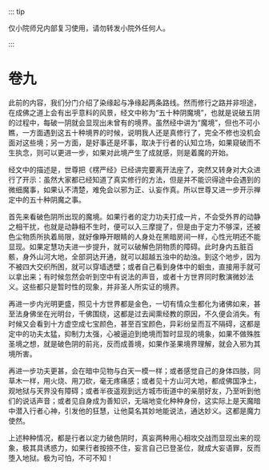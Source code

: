 ::: tip

仅小院师兄内部复习使用，请勿转发小院外任何人。

:::

# 卷九

​          此前的内容，我们分门介绍了染缘起与净缘起两条路线。然而修行之路并非坦途，在成佛之道上会有出乎意料的风景，经文中称为“五十种阴魔境”，也就是说破五阴的过程中，每破一阴就会显现出未曾有的境界。虽然经中讲为“魔境”，但也不可小瞧，一方面遇到这五十种境界的时候，说明我人还是真修行了，完全不修也没机会面对这些境；另一方面，是好事还是坏事，取决于行者的认知立场，如果窥破而不生执念，则可以更进一步，如果对此境产生了成就感，则是着魔的开始。

​         经文中的描述是，世尊把《楞严经》已经讲完要离开法座了，突然又转身对大众进行了开示：虽然大家都已经知道了真实修行的方法，但是并不能识得途中会遇到的微细魔事，如果认不清楚，难免会以邪为正、认妄作真。所以世尊又进一步开示禅定中的五十种阴魔之事。

​         首先来看破色阴所出现的魔境。如果行者的定力功夫打成一片，不会受外界的动静之相干扰，也就是动静相不生时，便可以入三摩提了，但是由于定力不够深，还被色尘物质所执着局限，就好像睁开眼睛的人身处在黑暗房间一样，心性光明还不能显现。如果定慧功夫进一步提升，就可以破解色阴物质的障碍。此时身内五脏百骸，身外山河大地，全部洞达开通，就可以超越五浊中的劫浊。到这个地步，因为不被四大交织所困，就可以穿墙透壁；或者自己看到身体中的蛔虫，直接用手就可以拿出来；有时候忽然会听到空中有说法的声音，或者十方世界同时敷演微妙法义。这些都只是暂时性的现象，并非圣人所实证的境界。

​         再进一步内光明更盛，照见十方世界都是金色，一切有情众生都化为诸佛如来，甚至法身佛坐在光明台，千佛围绕，这都是过去闻熏经教的原因，不久便会消失。有时候又会看到十方虚空成七宝颜色，甚至百宝颜色，异彩纷呈而互不隔碍，这都是定中的功夫太猛，抑制力太强，心被逼迫到绝境而暂时显现的境象，如果不做殊胜圣境之想，就是破色阴的前兆，反而成善境，如果作圣果境界理解，就会入邪为其境所害。

​         再进一步功夫更甚，会在暗中见物与白天一模一样；或者感觉自己的身体四肢，同草木一样，用火烧、用刀砍，毫无疼痛感；或者见十方山河大地，都成佛国净土，观地狱与天界没有障碍；或者半夜遥观到远方城市街道中的亲朋好友，乃至听到他们的说话声音；或者见自身成为善知识，无端地变化种种身份，这实际上是天魔暗中潜入行者心神，引发他的狂慧，让他莫名其妙地能说法，通达妙义。这都是魔力使然。

​         上述种种情况，都是行者以定力破色阴时，真妄两种用心相攻交战而显现出来的现象，极其具诱惑力，如果行者按捺不住，妄言自己已登圣位，就成大妄语罪，反而堕入地狱。极为可怕，不可不知！